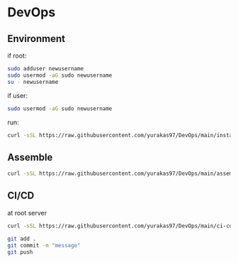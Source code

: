 # DevOps

<h2>Environment</h2>

if root:
```bash
sudo adduser newusername
sudo usermod -aG sudo newusername
su - newusername
```

if user:
```bash
sudo usermod -aG sudo newusername
```

run:
```bash
curl -sSL https://raw.githubusercontent.com/yurakas97/DevOps/main/install_devops_tools.sh | bash
```

<h2>Assemble</h2>

```bash
curl -sSL https://raw.githubusercontent.com/yurakas97/DevOps/main/assemble.sh | bash
```
<h2>CI/CD</h2>

at root server

```bash
curl -sSL https://raw.githubusercontent.com/yurakas97/DevOps/main/ci-cd.sh | bash
```

```bash
git add .
git commit -m "message"
git push
```

